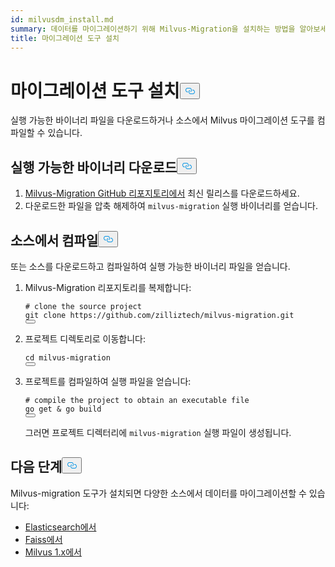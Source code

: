 ```yaml
---
id: milvusdm_install.md
summary: 데이터를 마이그레이션하기 위해 Milvus-Migration을 설치하는 방법을 알아보세요.
title: 마이그레이션 도구 설치
---
```

<h1 id="Install-Migration-Tool" class="common-anchor-header">마이그레이션 도구 설치<button data-href="#Install-Migration-Tool" class="anchor-icon" translate="no">
      <svg translate="no"
        aria-hidden="true"
        focusable="false"
        height="20"
        version="1.1"
        viewBox="0 0 16 16"
        width="16"
      >
        <path
          fill="#0092E4"
          fill-rule="evenodd"
          d="M4 9h1v1H4c-1.5 0-3-1.69-3-3.5S2.55 3 4 3h4c1.45 0 3 1.69 3 3.5 0 1.41-.91 2.72-2 3.25V8.59c.58-.45 1-1.27 1-2.09C10 5.22 8.98 4 8 4H4c-.98 0-2 1.22-2 2.5S3 9 4 9zm9-3h-1v1h1c1 0 2 1.22 2 2.5S13.98 12 13 12H9c-.98 0-2-1.22-2-2.5 0-.83.42-1.64 1-2.09V6.25c-1.09.53-2 1.84-2 3.25C6 11.31 7.55 13 9 13h4c1.45 0 3-1.69 3-3.5S14.5 6 13 6z"
        ></path>
      </svg>
    </button></h1><p>실행 가능한 바이너리 파일을 다운로드하거나 소스에서 Milvus 마이그레이션 도구를 컴파일할 수 있습니다.</p>
<h2 id="Download-the-executable-binary" class="common-anchor-header">실행 가능한 바이너리 다운로드<button data-href="#Download-the-executable-binary" class="anchor-icon" translate="no">
      <svg translate="no"
        aria-hidden="true"
        focusable="false"
        height="20"
        version="1.1"
        viewBox="0 0 16 16"
        width="16"
      >
        <path
          fill="#0092E4"
          fill-rule="evenodd"
          d="M4 9h1v1H4c-1.5 0-3-1.69-3-3.5S2.55 3 4 3h4c1.45 0 3 1.69 3 3.5 0 1.41-.91 2.72-2 3.25V8.59c.58-.45 1-1.27 1-2.09C10 5.22 8.98 4 8 4H4c-.98 0-2 1.22-2 2.5S3 9 4 9zm9-3h-1v1h1c1 0 2 1.22 2 2.5S13.98 12 13 12H9c-.98 0-2-1.22-2-2.5 0-.83.42-1.64 1-2.09V6.25c-1.09.53-2 1.84-2 3.25C6 11.31 7.55 13 9 13h4c1.45 0 3-1.69 3-3.5S14.5 6 13 6z"
        ></path>
      </svg>
    </button></h2><ol>
<li><a href="https://github.com/zilliztech/milvus-migration/tags">Milvus-Migration GitHub 리포지토리에서</a> 최신 릴리스를 다운로드하세요.</li>
<li>다운로드한 파일을 압축 해제하여 <code translate="no">milvus-migration</code> 실행 바이너리를 얻습니다.</li>
</ol>
<h2 id="Compile-from-source" class="common-anchor-header">소스에서 컴파일<button data-href="#Compile-from-source" class="anchor-icon" translate="no">
      <svg translate="no"
        aria-hidden="true"
        focusable="false"
        height="20"
        version="1.1"
        viewBox="0 0 16 16"
        width="16"
      >
        <path
          fill="#0092E4"
          fill-rule="evenodd"
          d="M4 9h1v1H4c-1.5 0-3-1.69-3-3.5S2.55 3 4 3h4c1.45 0 3 1.69 3 3.5 0 1.41-.91 2.72-2 3.25V8.59c.58-.45 1-1.27 1-2.09C10 5.22 8.98 4 8 4H4c-.98 0-2 1.22-2 2.5S3 9 4 9zm9-3h-1v1h1c1 0 2 1.22 2 2.5S13.98 12 13 12H9c-.98 0-2-1.22-2-2.5 0-.83.42-1.64 1-2.09V6.25c-1.09.53-2 1.84-2 3.25C6 11.31 7.55 13 9 13h4c1.45 0 3-1.69 3-3.5S14.5 6 13 6z"
        ></path>
      </svg>
    </button></h2><p>또는 소스를 다운로드하고 컴파일하여 실행 가능한 바이너리 파일을 얻습니다.</p>
<ol>
<li><p>Milvus-Migration 리포지토리를 복제합니다:</p>
<pre><code translate="no" class="language-bash"><span class="hljs-comment"># clone the source project</span>
git <span class="hljs-built_in">clone</span> https://github.com/zilliztech/milvus-migration.git
<button class="copy-code-btn"></button></code></pre></li>
<li><p>프로젝트 디렉토리로 이동합니다:</p>
<pre><code translate="no" class="language-bash"><span class="hljs-built_in">cd</span> milvus-migration
<button class="copy-code-btn"></button></code></pre></li>
<li><p>프로젝트를 컴파일하여 실행 파일을 얻습니다:</p>
<pre><code translate="no" class="language-bash"><span class="hljs-comment"># compile the project to obtain an executable file</span>
go get &amp; go build
<button class="copy-code-btn"></button></code></pre>
<p>그러면 프로젝트 디렉터리에 <code translate="no">milvus-migration</code> 실행 파일이 생성됩니다.</p></li>
</ol>
<h2 id="Whats-next" class="common-anchor-header">다음 단계<button data-href="#Whats-next" class="anchor-icon" translate="no">
      <svg translate="no"
        aria-hidden="true"
        focusable="false"
        height="20"
        version="1.1"
        viewBox="0 0 16 16"
        width="16"
      >
        <path
          fill="#0092E4"
          fill-rule="evenodd"
          d="M4 9h1v1H4c-1.5 0-3-1.69-3-3.5S2.55 3 4 3h4c1.45 0 3 1.69 3 3.5 0 1.41-.91 2.72-2 3.25V8.59c.58-.45 1-1.27 1-2.09C10 5.22 8.98 4 8 4H4c-.98 0-2 1.22-2 2.5S3 9 4 9zm9-3h-1v1h1c1 0 2 1.22 2 2.5S13.98 12 13 12H9c-.98 0-2-1.22-2-2.5 0-.83.42-1.64 1-2.09V6.25c-1.09.53-2 1.84-2 3.25C6 11.31 7.55 13 9 13h4c1.45 0 3-1.69 3-3.5S14.5 6 13 6z"
        ></path>
      </svg>
    </button></h2><p>Milvus-migration 도구가 설치되면 다양한 소스에서 데이터를 마이그레이션할 수 있습니다:</p>
<ul>
<li><a href="/docs/ko/v2.4.x/es2m.md">Elasticsearch에서</a></li>
<li><a href="/docs/ko/v2.4.x/f2m.md">Faiss에서</a></li>
<li><a href="/docs/ko/v2.4.x/m2m.md">Milvus 1.x에서</a></li>
</ul>
